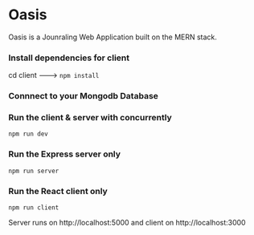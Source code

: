 # Oasis
Oasis is a Jounraling Web Application built on the MERN stack.

### Install dependencies for client
cd client ---> `npm install`

### Connnect to your Mongodb Database

### Run the client & server with concurrently
`npm run dev`

### Run the Express server only
`npm run server`

### Run the React client only
`npm run client`

Server runs on http://localhost:5000 and client on http://localhost:3000


